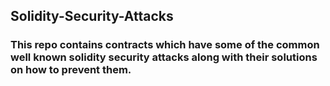 ## Solidity-Security-Attacks
### This repo contains contracts which have some of the common well known solidity security attacks along with their solutions on how to prevent them.
